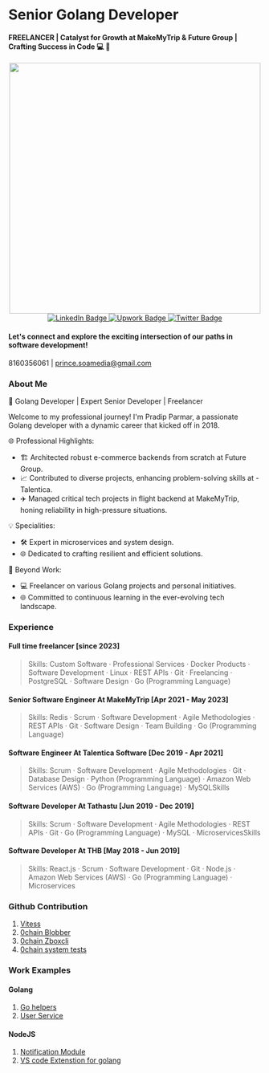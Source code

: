 # Senior Golang Developer
#### FREELANCER | Catalyst for Growth at MakeMyTrip & Future Group | Crafting Success in Code 💻 🚀

<div id="header" align="center">
  <img src="https://media.licdn.com/dms/image/D4D22AQEt2xuNxs5QTg/feedshare-shrink_800/0/1699427427981?e=1707350400&v=beta&t=WLwryUhzINmDFdknhck-OAvoW0kkC2j0bVP5wEbe9iA" width="500"/>
</div>

<div id="badges" align="center">
  <a href="https://www.linkedin.com/in/pradip-parmar-665b30112/">
    <img src="https://img.shields.io/badge/LinkedIn-blue?style=for-the-badge&logo=linkedin&logoColor=white" alt="LinkedIn Badge"/>
  </a>
  <a href="https://www.upwork.com/freelancers/pradip1995">
    <img src="https://img.shields.io/badge/UpWork-6FDA44?style=for-the-badge&logo=Upwork&logoColor=white" alt="Upwork Badge">
  </a>
  <a href="https://twitter.com/ParmarPrince15">
    <img src="https://img.shields.io/badge/Twitter-blue?style=for-the-badge&logo=twitter&logoColor=white" alt="Twitter Badge"/>
  </a>
</div>

#### Let's connect and explore the exciting intersection of our paths in software development!
8160356061 | prince.soamedia@gmail.com

### About Me
🚀 Golang Developer | Expert Senior Developer | Freelancer

Welcome to my professional journey! I'm Pradip Parmar, a passionate Golang developer with a dynamic career that kicked off in 2018.

🌐 Professional Highlights:
- 🏗️ Architected robust e-commerce backends from scratch at Future Group.
- 📈 Contributed to diverse projects, enhancing problem-solving skills at - Talentica.
- ✈️ Managed critical tech projects in flight backend at MakeMyTrip, honing reliability in high-pressure situations.

💡 Specialities:
- 🛠️ Expert in microservices and system design.
- 🌐 Dedicated to crafting resilient and efficient solutions.

💼 Beyond Work:
- 💻 Freelancer on various Golang projects and personal initiatives.
- 🌐 Committed to continuous learning in the ever-evolving tech landscape.


### Experience
#### Full time freelancer  [since 2023]
> Skills: Custom Software · Professional Services · Docker Products · Software Development · Linux · REST APIs · Git · Freelancing · PostgreSQL · Software Design · Go (Programming Language)


#### Senior Software Engineer At MakeMyTrip [Apr 2021 - May 2023]
> Skills: Redis · Scrum · Software Development · Agile Methodologies · REST APIs · Git · Software Design · Team Building · Go (Programming Language)


#### Software Engineer At Talentica Software [Dec 2019 - Apr 2021]
> Skills: Scrum · Software Development · Agile Methodologies · Git · Database Design · Python (Programming Language) · Amazon Web Services (AWS) · Go (Programming Language) · MySQLSkills


#### Software Developer At Tathastu [Jun 2019 - Dec 2019]
> Skills: Scrum · Software Development · Agile Methodologies · REST APIs · Git · Go (Programming Language) · MySQL · MicroservicesSkills

#### Software Developer At THB [May 2018 - Jun 2019]
> Skills: React.js · Scrum · Software Development · Git · Node.js · Amazon Web Services (AWS) · Go (Programming Language) · Microservices



### Github Contribution
1. [Vitess](https://github.com/vitessio/vitess/commits/main/?author=princeparmar)
2. [0chain Blobber](https://github.com/0chain/blobber/commits/staging/?author=princeparmar)
3. [0chain Zboxcli](https://github.com/0chain/zboxcli/commits/staging/?author=princeparmar)
4. [0chain system tests](https://github.com/0chain/system_test/commits/master/?author=princeparmar)

### Work Examples
#### Golang
1. [Go helpers](https://github.com/princeparmar/go-helpers)
2. [User Service](https://github.com/princeparmar/user-service)

#### NodeJS
1. [Notification Module](https://github.com/princeparmar/notification-module)
2. [VS code Extenstion for golang](https://github.com/princeparmar/vscode-extenstion-go)
